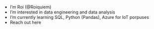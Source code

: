 - I’m Roi (@Roiquiem)
- I’m interested in data engineering and data analysis 
- I’m currently learning SQL, Python (Pandas), Azure for IoT porpuses
- Reach out here
